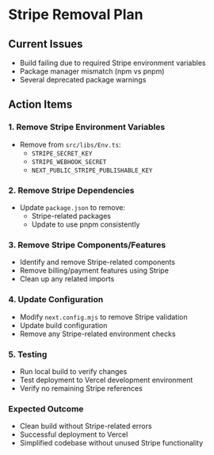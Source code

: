 # Stripe Removal Plan

## Current Issues
- Build failing due to required Stripe environment variables
- Package manager mismatch (npm vs pnpm)
- Several deprecated package warnings

## Action Items

### 1. Remove Stripe Environment Variables
- Remove from `src/libs/Env.ts`:
  - `STRIPE_SECRET_KEY`
  - `STRIPE_WEBHOOK_SECRET`
  - `NEXT_PUBLIC_STRIPE_PUBLISHABLE_KEY`

### 2. Remove Stripe Dependencies
- Update `package.json` to remove:
  - Stripe-related packages
  - Update to use pnpm consistently

### 3. Remove Stripe Components/Features
- Identify and remove Stripe-related components
- Remove billing/payment features using Stripe
- Clean up any related imports

### 4. Update Configuration
- Modify `next.config.mjs` to remove Stripe validation
- Update build configuration
- Remove any Stripe-related environment checks

### 5. Testing
- Run local build to verify changes
- Test deployment to Vercel development environment
- Verify no remaining Stripe references

### Expected Outcome
- Clean build without Stripe-related errors
- Successful deployment to Vercel
- Simplified codebase without unused Stripe functionality
